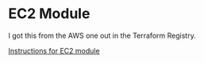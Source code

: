 # EC2 Module
I got this from the AWS one out in the Terraform Registry.

[Instructions for EC2 module](https://registry.terraform.io/modules/terraform-aws-modules/ec2-instance/aws/latest)